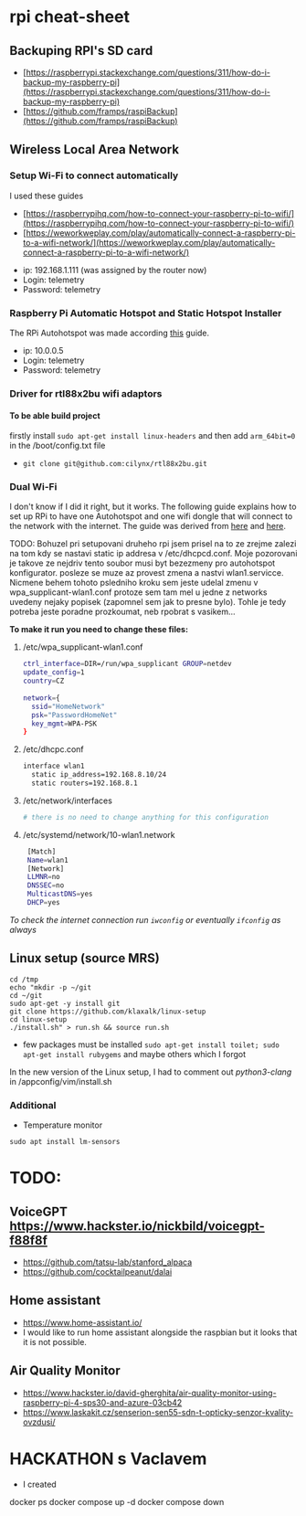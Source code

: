 # rpi cheat-sheet

## Backuping RPI's SD card
- [https://raspberrypi.stackexchange.com/questions/311/how-do-i-backup-my-raspberry-pi](https://raspberrypi.stackexchange.com/questions/311/how-do-i-backup-my-raspberry-pi)
- [https://github.com/framps/raspiBackup](https://github.com/framps/raspiBackup)

## Wireless Local Area Network

### Setup Wi-Fi to connect automatically
I used these guides 
- [https://raspberrypihq.com/how-to-connect-your-raspberry-pi-to-wifi/](https://raspberrypihq.com/how-to-connect-your-raspberry-pi-to-wifi/)
- [https://weworkweplay.com/play/automatically-connect-a-raspberry-pi-to-a-wifi-network/](https://weworkweplay.com/play/automatically-connect-a-raspberry-pi-to-a-wifi-network/)

+ ip: 192.168.1.111 (was assigned by the router now)
+ Login: telemetry
+ Password: telemetry

### Raspberry Pi Automatic Hotspot and Static Hotspot Installer
The RPi Autohotspot was made according [this](https://www.raspberryconnect.com/projects/65-raspberrypi-hotspot-accesspoints/183-raspberry-pi-automatic-hotspot-and-static-hotspot-installer) guide.

+ ip: 10.0.0.5
+ Login: telemetry
+ Password: telemetry

### Driver for rtl88x2bu wifi adaptors
#### To be able build project
firstly install ``` sudo apt-get install linux-headers ```
and then add `arm_64bit=0` in the /boot/config.txt file 
- ``` git clone git@github.com:cilynx/rtl88x2bu.git ```

### Dual Wi-Fi
I don't know if I did it right, but it works. 
The following guide explains how to set up RPi to have one Autohotspot and one wifi dongle that will connect to the network with the internet.
The guide was derived from [here](https://raspberrypi.stackexchange.com/questions/98753/2-wifi-nics-that-each-only-connect-to-one-different-from-each-other-network/98768#98768) and [here](https://raspberrypi.stackexchange.com/questions/37920/how-do-i-set-up-networking-wifi-static-ip-address-on-raspbian-raspberry-pi-os/37921#37921).

TODO: Bohuzel pri setupovani druheho rpi jsem prisel na to ze zrejme zalezi na tom kdy se nastavi static ip addresa v /etc/dhcpcd.conf. Moje pozorovani je takove ze nejdriv tento soubor musi byt bezezmeny pro autohotspot konfigurator. posleze se muze az provest zmena a nastvi wlan1.servicce. Nicmene behem tohoto psledniho kroku sem jeste udelal zmenu v wpa_supplicant-wlan1.conf protoze sem tam mel u jedne z networks uvedeny nejaky popisek (zapomnel sem jak to presne bylo). Tohle je tedy potreba jeste poradne prozkoumat, neb rpobrat s vasikem...

**To make it run you need to change these files:**

1. /etc/wpa_supplicant-wlan1.conf
   ```bash
   ctrl_interface=DIR=/run/wpa_supplicant GROUP=netdev
   update_config=1
   country=CZ
    
   network={
     ssid="HomeNetwork"
     psk="PasswordHomeNet"
     key_mgmt=WPA-PSK
   }
   ```
2. /etc/dhcpc.conf
   ```bash
   interface wlan1
     static ip_address=192.168.8.10/24
     static routers=192.168.8.1
   ```
3. /etc/network/interfaces
   ```bash
   # there is no need to change anything for this configuration
   ```
4. /etc/systemd/network/10-wlan1.network
   ```bash
    [Match]
    Name=wlan1
    [Network]
    LLMNR=no
    DNSSEC=no
    MulticastDNS=yes
    DHCP=yes
   ```


*To check the internet connection run `iwconfig` or eventually `ifconfig` as always*


## Linux setup (source MRS)
```
cd /tmp
echo "mkdir -p ~/git
cd ~/git
sudo apt-get -y install git
git clone https://github.com/klaxalk/linux-setup
cd linux-setup
./install.sh" > run.sh && source run.sh
```
- few packages must be installed 
  ``` sudo apt-get install toilet; sudo apt-get install rubygems ``` and maybe others which I forgot

In the new version of the Linux setup, I had to comment out *python3-clang* in /appconfig/vim/install.sh

### Additional 
- Temperature monitor 
``` 
sudo apt install lm-sensors
```
# TODO:
## VoiceGPT https://www.hackster.io/nickbild/voicegpt-f88f8f
- https://github.com/tatsu-lab/stanford_alpaca
- https://github.com/cocktailpeanut/dalai

## Home assistant
- https://www.home-assistant.io/
- I would like to run home assistant alongside the raspbian but it looks that it is not possible.



## Air Quality Monitor
- https://www.hackster.io/david-gherghita/air-quality-monitor-using-raspberry-pi-4-sps30-and-azure-03cb42
- https://www.laskakit.cz/senserion-sen55-sdn-t-opticky-senzor-kvality-ovzdusi/


# HACKATHON s Vaclavem
- I created 

docker ps
docker compose up -d
docker compose down

